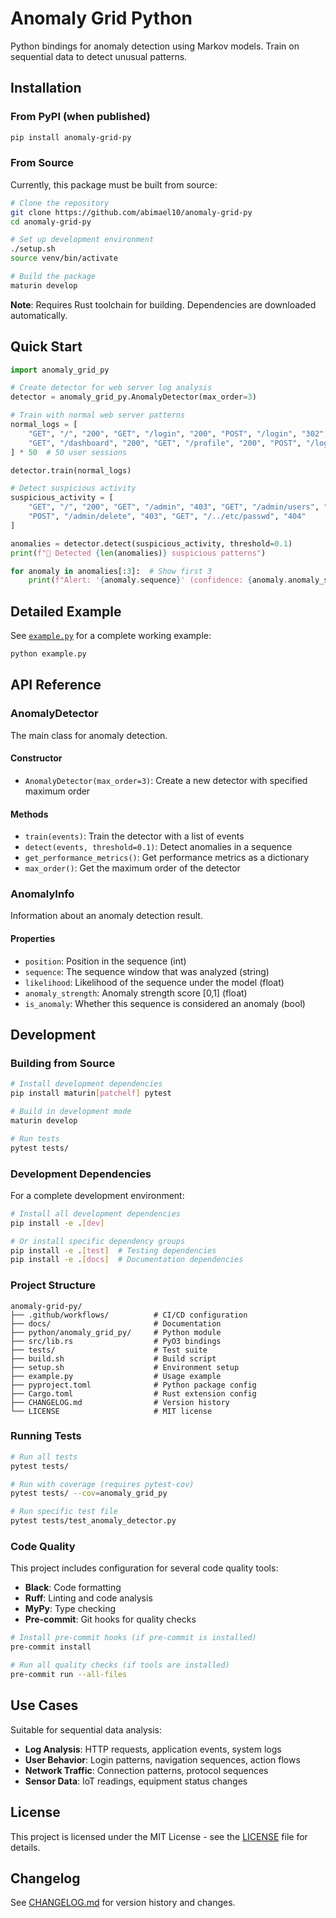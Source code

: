 # Anomaly Grid Python

Python bindings for anomaly detection using Markov models. Train on sequential data to detect unusual patterns.

## Installation

### From PyPI (when published)

```bash
pip install anomaly-grid-py
```

### From Source

Currently, this package must be built from source:

```bash
# Clone the repository
git clone https://github.com/abimael10/anomaly-grid-py
cd anomaly-grid-py

# Set up development environment
./setup.sh
source venv/bin/activate

# Build the package
maturin develop
```

**Note**: Requires Rust toolchain for building. Dependencies are downloaded automatically.

## Quick Start

```python
import anomaly_grid_py

# Create detector for web server log analysis
detector = anomaly_grid_py.AnomalyDetector(max_order=3)

# Train with normal web server patterns
normal_logs = [
    "GET", "/", "200", "GET", "/login", "200", "POST", "/login", "302",
    "GET", "/dashboard", "200", "GET", "/profile", "200", "POST", "/logout", "302"
] * 50  # 50 user sessions

detector.train(normal_logs)

# Detect suspicious activity
suspicious_activity = [
    "GET", "/", "200", "GET", "/admin", "403", "GET", "/admin/users", "403",
    "POST", "/admin/delete", "403", "GET", "/../etc/passwd", "404"
]

anomalies = detector.detect(suspicious_activity, threshold=0.1)
print(f"🚨 Detected {len(anomalies)} suspicious patterns")

for anomaly in anomalies[:3]:  # Show first 3
    print(f"Alert: '{anomaly.sequence}' (confidence: {anomaly.anomaly_strength:.1%})")
```

## Detailed Example

See [`example.py`](example.py) for a complete working example:

```bash
python example.py
```

## API Reference

### AnomalyDetector

The main class for anomaly detection.

#### Constructor
- `AnomalyDetector(max_order=3)`: Create a new detector with specified maximum order

#### Methods
- `train(events)`: Train the detector with a list of events
- `detect(events, threshold=0.1)`: Detect anomalies in a sequence
- `get_performance_metrics()`: Get performance metrics as a dictionary
- `max_order()`: Get the maximum order of the detector

### AnomalyInfo

Information about an anomaly detection result.

#### Properties
- `position`: Position in the sequence (int)
- `sequence`: The sequence window that was analyzed (string)
- `likelihood`: Likelihood of the sequence under the model (float)
- `anomaly_strength`: Anomaly strength score [0,1] (float)
- `is_anomaly`: Whether this sequence is considered an anomaly (bool)

## Development

### Building from Source

```bash
# Install development dependencies
pip install maturin[patchelf] pytest

# Build in development mode
maturin develop

# Run tests
pytest tests/
```

### Development Dependencies

For a complete development environment:

```bash
# Install all development dependencies
pip install -e .[dev]

# Or install specific dependency groups
pip install -e .[test]  # Testing dependencies
pip install -e .[docs]  # Documentation dependencies
```

### Project Structure

```
anomaly-grid-py/
├── .github/workflows/          # CI/CD configuration
├── docs/                       # Documentation
├── python/anomaly_grid_py/     # Python module
├── src/lib.rs                  # PyO3 bindings
├── tests/                      # Test suite
├── build.sh                    # Build script
├── setup.sh                    # Environment setup
├── example.py                  # Usage example
├── pyproject.toml              # Python package config
├── Cargo.toml                  # Rust extension config
├── CHANGELOG.md                # Version history
└── LICENSE                     # MIT license
```

### Running Tests

```bash
# Run all tests
pytest tests/

# Run with coverage (requires pytest-cov)
pytest tests/ --cov=anomaly_grid_py

# Run specific test file
pytest tests/test_anomaly_detector.py
```

### Code Quality

This project includes configuration for several code quality tools:

- **Black**: Code formatting
- **Ruff**: Linting and code analysis
- **MyPy**: Type checking
- **Pre-commit**: Git hooks for quality checks

```bash
# Install pre-commit hooks (if pre-commit is installed)
pre-commit install

# Run all quality checks (if tools are installed)
pre-commit run --all-files
```

## Use Cases

Suitable for sequential data analysis:

- **Log Analysis**: HTTP requests, application events, system logs
- **User Behavior**: Login patterns, navigation sequences, action flows
- **Network Traffic**: Connection patterns, protocol sequences
- **Sensor Data**: IoT readings, equipment status changes

## License

This project is licensed under the MIT License - see the [LICENSE](LICENSE) file for details.

## Changelog

See [CHANGELOG.md](CHANGELOG.md) for version history and changes.
